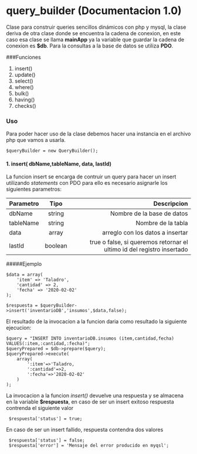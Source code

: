 # query_builder (Documentacion 1.0)

Clase para construir queries sencillos dinámicos con php y mysql, la clase deriva de otra clase donde se encuentra la cadena de conexion, en este caso esa clase se llama **mainApp** ya la variable que guardar la cadena de conexion es **\$db**. Para la consultas a la base de datos se utiliza **PDO**.

###Funciones

1. insert()
2. update()
3. select()
4. where()
5. bulk()
6. having()
7. checks()

### Uso

Para poder hacer uso de la clase debemos hacer una instancia en el archivo php que vamos a usarla.

```
$queryBuilder = new QueryBuilder();
```

#### 1. insert( dbName,tableName, data, lastId)

La funcion insert se encarga de contruir un query para hacer un insert utilizando _statements_ con PDO para ello es necesario asignarle los siguientes parametros:

| Parametro |  Tipo   |                                                            Descripcion |
| --------- | :-----: | ---------------------------------------------------------------------: |
| dbName    | string  |                                             Nombre de la base de datos |
| tableName | string  |                                                     Nombre de la tabla |
| data      |  array  |                                       arreglo con los datos a insertar |
| lastId    | boolean | true o false, si queremos retornar el ultimo id del registro insertado |

#####Ejemplo

```
$data = array(
    'item' => 'Taladro',
    'cantidad' => 2,
    'fecha' => '2020-02-02'
);

$respuesta = $queryBuilder->insert('inventarioDB','insumos',$data,false);
```

El resultado de la invocacion a la funcion daria como resultado la siguiente ejecucion:

```
$query = "INSERT INTO inventarioDB.insumos (item,cantidad,fecha) VALUES(:item,:cantidad,:fecha)";
$queryPrepared = $db->prepare($query);
$queryPrepared->execute(
    array(
        ':item'=>'Taladro,
        ':cantidad'=>2,
        ':fecha'=>'2020-02-02'
    )
);
```

La invocacion a la funcion _insert()_ devuelve una respuesta y se almacena en la variable **\$respuesta**, en caso de ser un insert exitoso respuesta contrenda el siguiente valor

```
 $respuesta['status'] = true;
```

En caso de ser un insert fallido, respuesta contendra dos valores

```
 $respuesta['status'] = false;
 $respuesta['error'] = 'Mensaje del error producido en myqsl';
```
